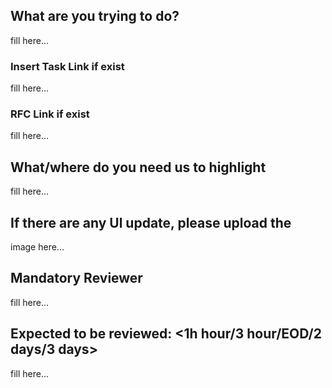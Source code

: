 ## What are you trying to do?

fill here...

### Insert Task Link if exist

fill here...

### RFC Link if exist

fill here...

## What/where do you need us to highlight

fill here...

## If there are any Ul update, please upload the

image here...

## Mandatory Reviewer

fill here...

## Expected to be reviewed: <1h hour/3 hour/EOD/2 days/3 days>

fill here...